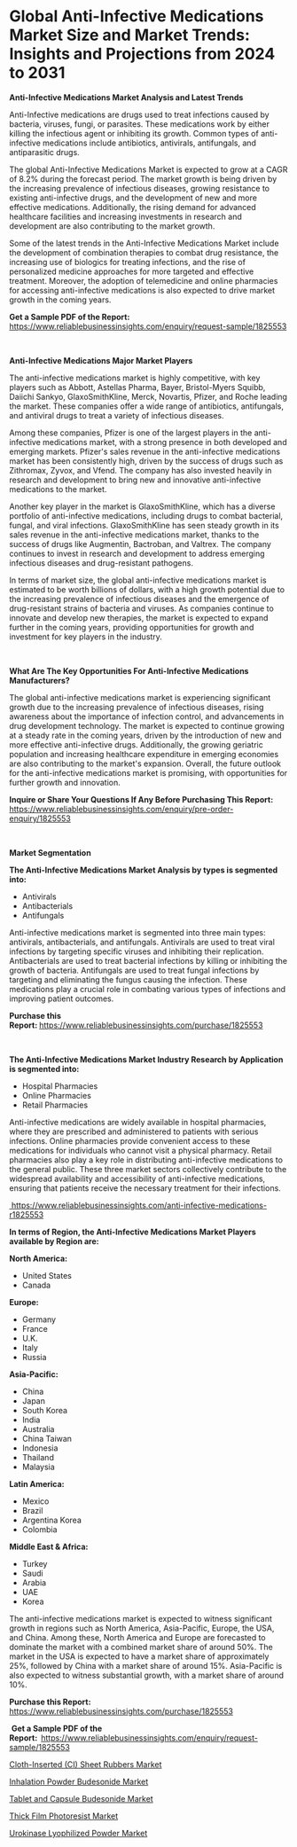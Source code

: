 <p><h1>Global Anti-Infective Medications Market Size and Market Trends: Insights and Projections from 2024 to 2031</h1></p><p><strong>Anti-Infective Medications Market Analysis and Latest Trends</strong></p>
<p><p>Anti-Infective medications are drugs used to treat infections caused by bacteria, viruses, fungi, or parasites. These medications work by either killing the infectious agent or inhibiting its growth. Common types of anti-infective medications include antibiotics, antivirals, antifungals, and antiparasitic drugs.</p><p>The global Anti-Infective Medications Market is expected to grow at a CAGR of 8.2% during the forecast period. The market growth is being driven by the increasing prevalence of infectious diseases, growing resistance to existing anti-infective drugs, and the development of new and more effective medications. Additionally, the rising demand for advanced healthcare facilities and increasing investments in research and development are also contributing to the market growth.</p><p>Some of the latest trends in the Anti-Infective Medications Market include the development of combination therapies to combat drug resistance, the increasing use of biologics for treating infections, and the rise of personalized medicine approaches for more targeted and effective treatment. Moreover, the adoption of telemedicine and online pharmacies for accessing anti-infective medications is also expected to drive market growth in the coming years.</p></p>
<p><strong>Get a Sample PDF of the Report:&nbsp;</strong> <a href="https://www.reliablebusinessinsights.com/enquiry/request-sample/1825553">https://www.reliablebusinessinsights.com/enquiry/request-sample/1825553</a></p>
<p>&nbsp;</p>
<p><strong>Anti-Infective Medications Major Market Players</strong></p>
<p><p>The anti-infective medications market is highly competitive, with key players such as Abbott, Astellas Pharma, Bayer, Bristol-Myers Squibb, Daiichi Sankyo, GlaxoSmithKline, Merck, Novartis, Pfizer, and Roche leading the market. These companies offer a wide range of antibiotics, antifungals, and antiviral drugs to treat a variety of infectious diseases.</p><p>Among these companies, Pfizer is one of the largest players in the anti-infective medications market, with a strong presence in both developed and emerging markets. Pfizer's sales revenue in the anti-infective medications market has been consistently high, driven by the success of drugs such as Zithromax, Zyvox, and Vfend. The company has also invested heavily in research and development to bring new and innovative anti-infective medications to the market.</p><p>Another key player in the market is GlaxoSmithKline, which has a diverse portfolio of anti-infective medications, including drugs to combat bacterial, fungal, and viral infections. GlaxoSmithKline has seen steady growth in its sales revenue in the anti-infective medications market, thanks to the success of drugs like Augmentin, Bactroban, and Valtrex. The company continues to invest in research and development to address emerging infectious diseases and drug-resistant pathogens.</p><p>In terms of market size, the global anti-infective medications market is estimated to be worth billions of dollars, with a high growth potential due to the increasing prevalence of infectious diseases and the emergence of drug-resistant strains of bacteria and viruses. As companies continue to innovate and develop new therapies, the market is expected to expand further in the coming years, providing opportunities for growth and investment for key players in the industry.</p></p>
<p>&nbsp;</p>
<p><strong>What Are The Key Opportunities For Anti-Infective Medications Manufacturers?</strong></p>
<p><p>The global anti-infective medications market is experiencing significant growth due to the increasing prevalence of infectious diseases, rising awareness about the importance of infection control, and advancements in drug development technology. The market is expected to continue growing at a steady rate in the coming years, driven by the introduction of new and more effective anti-infective drugs. Additionally, the growing geriatric population and increasing healthcare expenditure in emerging economies are also contributing to the market's expansion. Overall, the future outlook for the anti-infective medications market is promising, with opportunities for further growth and innovation.</p></p>
<p><strong>Inquire or Share Your Questions If Any Before Purchasing This Report:</strong> <a href="https://www.reliablebusinessinsights.com/enquiry/pre-order-enquiry/1825553">https://www.reliablebusinessinsights.com/enquiry/pre-order-enquiry/1825553</a></p>
<p>&nbsp;</p>
<p><strong>Market Segmentation</strong></p>
<p><strong>The Anti-Infective Medications Market Analysis by types is segmented into:</strong></p>
<p><ul><li>Antivirals</li><li>Antibacterials</li><li>Antifungals</li></ul></p>
<p><p>Anti-infective medications market is segmented into three main types: antivirals, antibacterials, and antifungals. Antivirals are used to treat viral infections by targeting specific viruses and inhibiting their replication. Antibacterials are used to treat bacterial infections by killing or inhibiting the growth of bacteria. Antifungals are used to treat fungal infections by targeting and eliminating the fungus causing the infection. These medications play a crucial role in combating various types of infections and improving patient outcomes.</p></p>
<p><strong>Purchase this Report:&nbsp;</strong><a href="https://www.reliablebusinessinsights.com/purchase/1825553">https://www.reliablebusinessinsights.com/purchase/1825553</a></p>
<p>&nbsp;</p>
<p><strong>The Anti-Infective Medications Market Industry Research by Application is segmented into:</strong></p>
<p><ul><li>Hospital Pharmacies</li><li>Online Pharmacies</li><li>Retail Pharmacies</li></ul></p>
<p><p>Anti-infective medications are widely available in hospital pharmacies, where they are prescribed and administered to patients with serious infections. Online pharmacies provide convenient access to these medications for individuals who cannot visit a physical pharmacy. Retail pharmacies also play a key role in distributing anti-infective medications to the general public. These three market sectors collectively contribute to the widespread availability and accessibility of anti-infective medications, ensuring that patients receive the necessary treatment for their infections.</p></p>
<p><a href="https://www.reliablebusinessinsights.com/anti-infective-medications-r1825553">&nbsp;https://www.reliablebusinessinsights.com/anti-infective-medications-r1825553</a></p>
<p><strong>In terms of Region, the Anti-Infective Medications Market Players available by Region are:</strong></p>
<p>
    <p> <strong> North America: </strong>
        <ul>
            <li>United States</li>
            <li>Canada</li>
        </ul>
        </p> 
    <p> <strong> Europe: </strong>
        <ul>
            <li>Germany</li>
            <li>France</li>
            <li>U.K.</li>
            <li>Italy</li>
            <li>Russia</li>
        </ul>
        </p> 
    <p> <strong> Asia-Pacific: </strong>
        <ul>
            <li>China</li>
            <li>Japan</li>
            <li>South Korea</li>
            <li>India</li>
            <li>Australia</li>
            <li>China Taiwan</li>
            <li>Indonesia</li>
            <li>Thailand</li>
            <li>Malaysia</li>
        </ul>
        </p> 
    <p> <strong> Latin America: </strong>
        <ul>
            <li>Mexico</li>
            <li>Brazil</li>
            <li>Argentina Korea</li>
            <li>Colombia</li>
        </ul>
        </p> 
    <p> <strong> Middle East & Africa: </strong>
        <ul>
            <li>Turkey</li>
            <li>Saudi</li>
            <li>Arabia</li>
            <li>UAE</li>
            <li>Korea</li>
        </ul>
    </p>
    </p>
<p><p>The anti-infective medications market is expected to witness significant growth in regions such as North America, Asia-Pacific, Europe, the USA, and China. Among these, North America and Europe are forecasted to dominate the market with a combined market share of around 50%. The market in the USA is expected to have a market share of approximately 25%, followed by China with a market share of around 15%. Asia-Pacific is also expected to witness substantial growth, with a market share of around 10%.</p></p>
<p><strong>Purchase this Report: </strong><a href="https://www.reliablebusinessinsights.com/purchase/1825553">https://www.reliablebusinessinsights.com/purchase/1825553</a></p>
<p>&nbsp;<strong>Get a Sample PDF of the Report:&nbsp;&nbsp;</strong><a href="https://www.reliablebusinessinsights.com/enquiry/request-sample/1825553">https://www.reliablebusinessinsights.com/enquiry/request-sample/1825553</a></p>
<p><strong></strong></p>
<p><p><a href="https://www.linkedin.com/pulse/cloth-inserted-ci-sheet-rubbers-market-global-insights-sales-gmk0f?trackingId=qXVr4t3FRl64LaNDXP0v9g%3D%3D">Cloth-Inserted (CI) Sheet Rubbers Market</a></p><p><a href="https://github.com/sydneyHaley871/Market-Research-Report-List-1/blob/main/inhalation-powder-budesonide-market.md">Inhalation Powder Budesonide Market</a></p><p><a href="https://github.com/widyafarer/Market-Research-Report-List-1/blob/main/tablet-and-capsule-budesonide-market.md">Tablet and Capsule Budesonide Market</a></p><p><a href="https://www.linkedin.com/pulse/global-thick-film-photoresist-market-projected-grow-cagr-7-forcasted-plzkc?trackingId=BLp%2FSvf6QUC6n2QCY4JU2g%3D%3D">Thick Film Photoresist Market</a></p><p><a href="https://github.com/GroverBarry/Market-Research-Report-List-6/blob/main/urokinase-lyophilized-powder-market.md">Urokinase Lyophilized Powder Market</a></p></p>